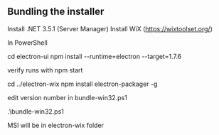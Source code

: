 ## Bundling the installer

Install .NET 3.5.1 (Server Manager)
Install WiX (https://wixtoolset.org/)

In PowerShell

cd electron-ui
npm install --runtime=electron --target=1.7.6

verify runs with npm start

cd ../electron-wix
npm install electron-packager -g

edit version number in bundle-win32.ps1

.\bundle-win32.ps1

MSI will be in electron-wix folder
